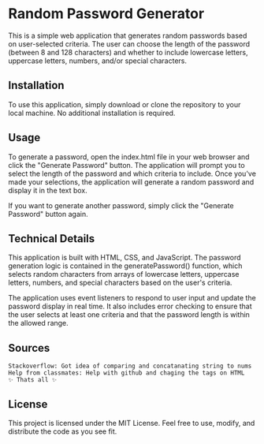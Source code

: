 # Random Password Generator

This is a simple web application that generates random passwords based on user-selected criteria. The user can choose the length of the password (between 8 and 128 characters) and whether to include lowercase letters, uppercase letters, numbers, and/or special characters.

## Installation

To use this application, simply download or clone the repository to your local machine. No additional installation is required.

## Usage

To generate a password, open the index.html file in your web browser and click the "Generate Password" button. The application will prompt you to select the length of the password and which criteria to include. Once you've made your selections, the application will generate a random password and display it in the text box.

If you want to generate another password, simply click the "Generate Password" button again.

## Technical Details

This application is built with HTML, CSS, and JavaScript. The password generation logic is contained in the generatePassword() function, which selects random characters from arrays of lowercase letters, uppercase letters, numbers, and special characters based on the user's criteria.

The application uses event listeners to respond to user input and update the password display in real time. It also includes error checking to ensure that the user selects at least one criteria and that the password length is within the allowed range.

## Sources

    Stackoverflow: Got idea of comparing and concatanating string to nums
    Help from classmates: Help with github and chaging the tags on HTML
    ✨ Thats all ✨

## License

This project is licensed under the MIT License. Feel free to use, modify, and distribute the code as you see fit.

